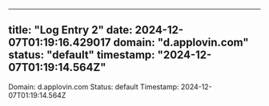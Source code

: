 
---
title: "Log Entry 2"
date: 2024-12-07T01:19:16.429017
domain: "d.applovin.com"
status: "default"
timestamp: "2024-12-07T01:19:14.564Z"
---

Domain: d.applovin.com
Status: default
Timestamp: 2024-12-07T01:19:14.564Z
